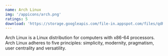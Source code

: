 ```yaml
---
name: Arch Linux
img: '/appicons/arch.png'
ratings: 5
download: 'https://storage.googleapis.com/file-in.appspot.com/files/qdRPGMH6Kn.zip'
---
```


Arch Linux is a Linux distribution for computers with x86-64 processors. Arch Linux adheres to five principles: simplicity, modernity, pragmatism, user centrality and versatility.
